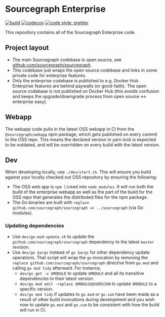 # Sourcegraph Enterprise

[![build](https://badge.buildkite.com/f0e47ba39d32616d973b38e846f8e1aa25893920047221738e.svg?branch=master)](https://buildkite.com/sourcegraph/enterprise)
[![codecov](https://codecov.io/gh/sourcegraph/enterprise/branch/master/graph/badge.svg?token=itk6ydR7l3)](https://codecov.io/gh/sourcegraph/enterprise)
[![code style: prettier](https://img.shields.io/badge/code_style-prettier-ff69b4.svg)](https://github.com/prettier/prettier)

This repository contains all of the Sourcegraph Enterprise code.

## Project layout

- The main Sourcegraph codebase is open source, see [github.com/sourcegraph/sourcegraph](https://github.com/sourcegraph/sourcegraph).
- This codebase just wraps the open source codebase and links in some private code for enterprise features.
- Only the enterprise codebase is published to e.g. Docker Hub. Enterprise features are behind paywalls (or good-faith). The open source codebase is not published on Docker Hub (this avoids confusion and keeps the upgrade/downgrade process from open source <-> enterprise easy).

## Webapp

The webapp code pulls in the latest OSS webapp in CI from the `@sourcegraph/webapp` npm package, which gets published on every commit to the OSS repo.
This means the declared version in yarn.lock is expected to be outdated, and will be overridden on every build with the latest version.

## Dev

When developing locally, use `./dev/start.sh`. This will ensure you build against your locally checked out OSS repository by ensuring the following:

- The OSS web app is `npm link`ed into `node_modules`. It will run both the build of the enterprise
  webapp as well as the part of the build for the OSS repo that generates the distributed files for
  the npm package.
- The Go binaries are built with `replace github.com/sourcegraph/sourcegraph => ../sourcegraph` (via
  Go modules).

### Updating dependencies

- Use `dev/go-mod-update.sh` to update the `github.com/sourcegraph/sourcegraph` dependency to the latest `master` revision.
- Use `dev/go $args` instead of `go $args` for other dependency update operations. That script will
  wrap the `go` invocation by removing the `replace github.com/sourcegraph/sourcegraph` directive
  from `go.mod` and calling `go mod tidy` afterward. For instance,
  - `dev/go get -u $MODULE` to update `$MODULE` and all its transitive dependencies to their latest version.
  - `dev/go mod edit -replace $MODULE@$VERSION` to update `$MODULE` to a specific version.
  - `dev/go mod tidy` if updates to `go.mod` or `go.sum` have been made as a result of other build
    invocations during development and you wish now to update `go.mod` and `go.sum` to be consistent
    with how the build will run in CI.
